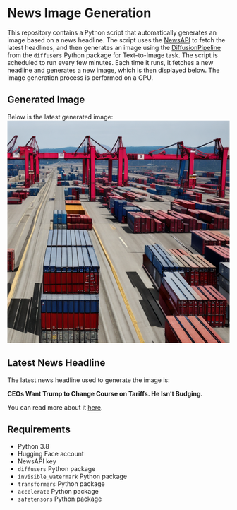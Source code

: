 # News Image Generation
This repository contains a Python script that automatically generates an image based on a news headline. The script uses the [NewsAPI](https://newsapi.org/) to fetch the latest headlines, and then generates an image using the [DiffusionPipeline](https://github.com/huggingface/diffusers) from the `diffusers` Python package for Text-to-Image task.
The script is scheduled to run every few minutes. Each time it runs, it fetches a new headline and generates a new image, which is then displayed below. The image generation process is performed on a GPU.

## Generated Image
Below is the latest generated image:
![Generated Image](image.png)

## Latest News Headline
The latest news headline used to generate the image is:

**CEOs Want Trump to Change Course on Tariffs. He Isn’t Budging.**

You can read more about it [here](https://news.google.com/rss/articles/CBMihAFBVV95cUxQaHZzMDVFS1JDeUJBX1ZoVWFxUVozOTdISmIxeURGd1BzNVJiY1ViRUltUllIMURDd3NCd0dPc0NTeTlZWl9LWlh6U2ZIWUZQVVVvLVg2TlNXWjgwclNycFY1NTRKZzQzV2lTeGJ0Y0Y4S3RKcnJ3aHFjQmFLMVZkU2IxNGI?oc=5).

## Requirements
- Python 3.8
- Hugging Face account
- NewsAPI key
- `diffusers` Python package
- `invisible_watermark` Python package
- `transformers` Python package
- `accelerate` Python package
- `safetensors` Python package
